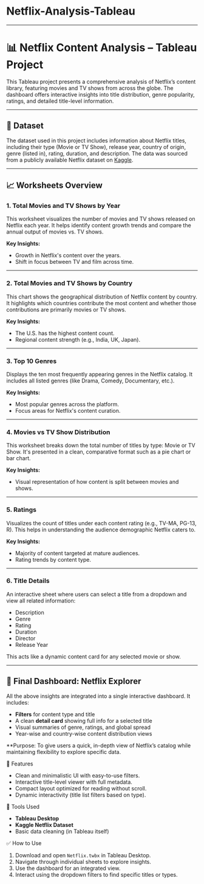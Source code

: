 # Netflix-Analysis-Tableau

---

# 📊 Netflix Content Analysis – Tableau Project

This Tableau project presents a comprehensive analysis of Netflix’s content library, featuring movies and TV shows from across the globe. The dashboard offers interactive insights into title distribution, genre popularity, ratings, and detailed title-level information.

---

## 📁 Dataset

The dataset used in this project includes information about Netflix titles, including their type (Movie or TV Show), release year, country of origin, genre (listed in), rating, duration, and description. The data was sourced from a publicly available Netflix dataset on [Kaggle](https://www.kaggle.com/shivamb/netflix-shows).

---

## 📈 Worksheets Overview

### 1. **Total Movies and TV Shows by Year**

This worksheet visualizes the number of movies and TV shows released on Netflix each year. It helps identify content growth trends and compare the annual output of movies vs. TV shows.

**Key Insights:**

* Growth in Netflix's content over the years.
* Shift in focus between TV and film across time.

---

### 2. **Total Movies and TV Shows by Country**

This chart shows the geographical distribution of Netflix content by country. It highlights which countries contribute the most content and whether those contributions are primarily movies or TV shows.

**Key Insights:**

* The U.S. has the highest content count.
* Regional content strength (e.g., India, UK, Japan).

---

### 3. **Top 10 Genres**

Displays the ten most frequently appearing genres in the Netflix catalog. It includes all listed genres (like Drama, Comedy, Documentary, etc.).

**Key Insights:**

* Most popular genres across the platform.
* Focus areas for Netflix's content curation.

---

### 4. **Movies vs TV Show Distribution**

This worksheet breaks down the total number of titles by type: Movie or TV Show. It's presented in a clean, comparative format such as a pie chart or bar chart.

**Key Insights:**

* Visual representation of how content is split between movies and shows.

---

### 5. **Ratings**

Visualizes the count of titles under each content rating (e.g., TV-MA, PG-13, R). This helps in understanding the audience demographic Netflix caters to.

**Key Insights:**

* Majority of content targeted at mature audiences.
* Rating trends by content type.

---

### 6. **Title Details**

An interactive sheet where users can select a title from a dropdown and view all related information:

* Description
* Genre
* Rating
* Duration
* Director
* Release Year

This acts like a dynamic content card for any selected movie or show.

---

## 🧩 Final Dashboard: **Netflix Explorer**

All the above insights are integrated into a single interactive dashboard. It includes:

* **Filters** for content type and title
* A clean **detail card** showing full info for a selected title
* Visual summaries of genre, ratings, and global spread
* Year-wise and country-wise content distribution views

**Purpose:
To give users a quick, in-depth view of Netflix’s catalog while maintaining flexibility to explore specific data.


🎯 Features

* Clean and minimalistic UI with easy-to-use filters.
* Interactive title-level viewer with full metadata.
* Compact layout optimized for reading without scroll.
* Dynamic interactivity (title list filters based on type).



📌 Tools Used

* **Tableau Desktop**
* **Kaggle Netflix Dataset**
* Basic data cleaning (in Tableau itself)



✅ How to Use

1. Download and open `Netflix.twbx` in Tableau Desktop.
2. Navigate through individual sheets to explore insights.
3. Use the dashboard for an integrated view.
4. Interact using the dropdown filters to find specific titles or types.

 

